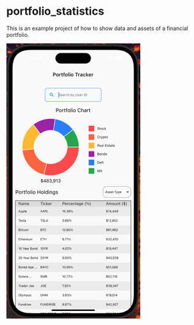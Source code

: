 # portfolio_statistics

This is an example project of how to show data and assets of a financial portfolio.

<img src="/images/preview2.png" alt="Preview">